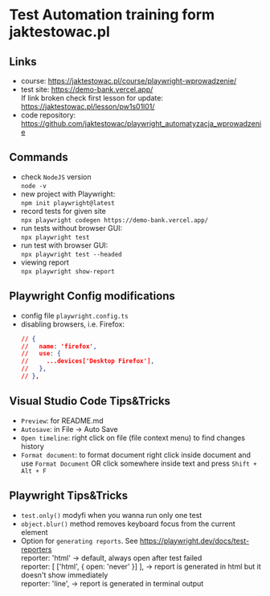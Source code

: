 # Test Automation training form jaktestowac.pl


## Links
- course: https://jaktestowac.pl/course/playwright-wprowadzenie/  
- test site: https://demo-bank.vercel.app/  
If link broken check first lesson for update:
https://jaktestowac.pl/lesson/pw1s01l01/  
- code repository: https://github.com/jaktestowac/playwright_automatyzacja_wprowadzenie  


## Commands
- check `NodeJS` version    
`node -v`
- new project with Playwright:  
`npm init playwright@latest`
- record tests for given site  
`npx playwright codegen https://demo-bank.vercel.app/`
- run tests without browser GUI:  
`npx playwright test`
- run test with browser GUI:  
`npx playwright test --headed`
- viewing report  
`npx playwright show-report`



## Playwright Config modifications
- config file `playwright.config.ts`
- disabling browsers, i.e. Firefox:
    ```json
    // {
    //   name: 'firefox',
    //   use: {
    //     ...devices['Desktop Firefox'],
    //   },
    // },
    ```

## Visual Studio Code Tips&Tricks

- `Preview`: for README.md  
- `Autosave`: in File -> Auto Save  
- `Open timeline`: right click on file (file context menu) to find changes history  
- `Format document`: to format document right click inside document and use `Format Document` OR click somewhere inside text and press `Shift + Alt + F`  

## Playwright Tips&Tricks

- `test.only()` modyfi when you wanna run only one test  
- `object.blur()` method removes keyboard focus from the current element  
-  Option for `generating reports`. See https://playwright.dev/docs/test-reporters  
   reporter: 'html' -> default, always open after test failed  
   reporter: [ ['html', { open: 'never' }] ], -> report is generated in html but it doesn't show immediately  
   reporter: 'line', -> report is generated in terminal output  